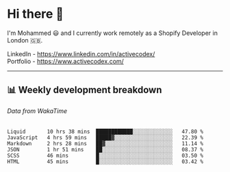 # Hi there 👋

I'm Mohammed 😃 and I currently work remotely as a Shopify Developer in London 🇬🇧.

LinkedIn - https://www.linkedin.com/in/activecodex/
<br/>
Portfolio - https://www.activecodex.com/

---

## 📊 Weekly development breakdown
###### Data from WakaTime

<!--START_SECTION:waka-->

```text
Liquid       10 hrs 38 mins  ████████████░░░░░░░░░░░░░   47.80 %
JavaScript   4 hrs 59 mins   █████▓░░░░░░░░░░░░░░░░░░░   22.39 %
Markdown     2 hrs 28 mins   ██▓░░░░░░░░░░░░░░░░░░░░░░   11.14 %
JSON         1 hr 51 mins    ██░░░░░░░░░░░░░░░░░░░░░░░   08.37 %
SCSS         46 mins         █░░░░░░░░░░░░░░░░░░░░░░░░   03.50 %
HTML         45 mins         █░░░░░░░░░░░░░░░░░░░░░░░░   03.42 %
```

<!--END_SECTION:waka-->
